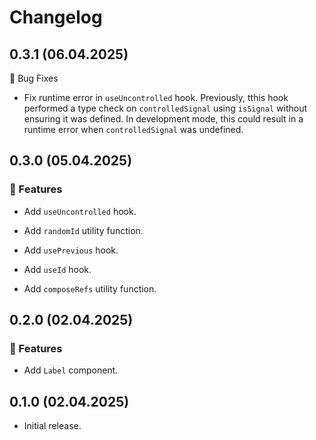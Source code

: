 # Changelog

## 0.3.1 (06.04.2025)

🐞 Bug Fixes

- Fix runtime error in `useUncontrolled` hook. Previously, tthis hook performed a type check on `controlledSignal` using `isSignal` without ensuring it was defined. In development mode, this could result in a runtime error when `controlledSignal` was undefined.

## 0.3.0 (05.04.2025)

### 🚀 Features

- Add `useUncontrolled` hook.

- Add `randomId` utility function.

- Add `usePrevious` hook.

- Add `useId` hook.

- Add `composeRefs` utility function.

## 0.2.0 (02.04.2025)

### 🚀 Features

- Add `Label` component.

## 0.1.0 (02.04.2025)

- Initial release.

